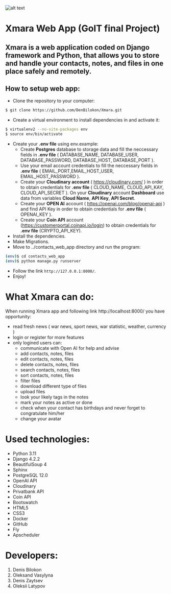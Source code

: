 
![alt text](https://raw.githubusercontent.com/DenBilokon/Xmara/main/contacts_web_app/users/static/users/img/logo-no-background_2.png)

# Xmara Web App (GoIT final Project)

## Xmara is a web application coded on Django framework and Python, that allows you to store and handle your contacts, notes, and files in one place safely and remotely.

## How to setup web app:

- Clone the repository to your computer:

```sh
$ git clone https://github.com/DenBilokon/Xmara.git

```

- Create a virtual environment to install dependencies in and activate it:

```sh
$ virtualenv2 --no-site-packages env
$ source env/bin/activate
```
- Create your **.env file** using env.example:
    - Create **Postgres** database to storage data and fill the neccessary fields in **.env file** ( DATABASE_NAME, DATABASE_USER, DATABASE_PASSWORD, DATABASE_HOST, DATABASE_PORT ).
    - Use your email account credentials to fill the neccessary fields in **.env file** ( EMAIL_PORT,EMAIL_HOST_USER, EMAIL_HOST_PASSWORD ).
    - Create your **Cloudinary account** ( https://cloudinary.com/ ) in order to obtain credentials for **.env file** ( CLOUD_NAME, CLOUD_API_KAY, CLOUD_API_SECRET ). On your **Cloudinary** account **Dashboard** use data from variables **Cloud Name**, **API Key**, **API Secret**.
    - Create your **OPEN AI** account ( https://openai.com/blog/openai-api ) and find API Key in order to obtain credentials for **.env file** ( OPENAI_KEY ).
    - Create your **Coin API** account (https://customerportal.coinapi.io/login) to obtain credentials for **.env file** (CRYPTO_API_KEY).
- Install the dependencies.
- Make Migrations.
- Move to ../contacts_web_app directory and run the program:

```sh
(env)$ cd contacts_web_app
(env)$ python manage.py runserver
```
- Follow the link  `http://127.0.0.1:8000/`.
- Enjoy!
# What Xmara can do:
When running Xmara app and following link http://localhost:8000/ you have opportunity:
- read fresh news ( war news, sport news, war statistic, weather, currency )
- login or register for more features
- only logined users can:
  - communicate with Open AI for help and advise
  - add contacts, notes, files
  - edit contacts, notes, files
  - delete contacts, notes, files
  - search contacts, notes, files
  - sort contacts, notes, files
  - filter files
  - download different type of files
  - upload files
  - look your likely tags in the notes
  - mark your notes as active or done
  - check when your contact has birthdays and never forget to congratulate him/her
  - change your avatar


# Used technologies:
- Python 3.11
- Django 4.2.2
- BeautifulSoup 4
- Sphinx
- PostgreSQL 12.0
- OpenAI API
- Cloudinary
- Privatbank API
- Coin API
- Bootswatch
- HTML5
- CSS3
- Docker
- GitHub
- Fly
- Apscheduler

# Developers:
1. Denis Bilokon
2. Oleksand Vasylyna
3. Denis Zaytsev
4. Oleksii Latypov

